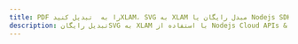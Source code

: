 ---title: PDF را به  تبدیل کنیدXLAM، SVG به XLAM مبدل رایگان یا Nodejs SDKdescription: تبدیل رایگانSVG به XLAM با استفاده از Nodejs Cloud APIs & SDK همچنین اسناد PDF را در Cloud ایجاد، ویرایش و رندر کنید.---